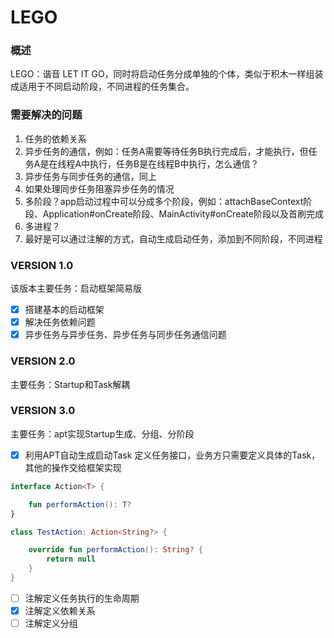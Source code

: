 # LEGO

### 概述    
LEGO：谐音 LET IT GO，同时将启动任务分成单独的个体，类似于积木一样组装成适用于不同启动阶段，不同进程的任务集合。 

### 需要解决的问题   
1. 任务的依赖关系 
2. 异步任务的通信，例如：任务A需要等待任务B执行完成后，才能执行，但任务A是在线程A中执行，任务B是在线程B中执行，怎么通信？
3. 异步任务与同步任务的通信，同上
4. 如果处理同步任务阻塞异步任务的情况
5. 多阶段？app启动过程中可以分成多个阶段，例如：attachBaseContext阶段、Application#onCreate阶段、MainActivity#onCreate阶段以及首刷完成
6. 多进程？
7. 最好是可以通过注解的方式，自动生成启动任务，添加到不同阶段，不同进程

### VERSION 1.0  
该版本主要任务：启动框架简易版
- [x] 搭建基本的启动框架
- [x] 解决任务依赖问题
- [x] 异步任务与异步任务、异步任务与同步任务通信问题

### VERSION 2.0
主要任务：Startup和Task解耦

### VERSION 3.0   
主要任务：apt实现Startup生成、分组、分阶段
- [x] 利用APT自动生成启动Task
定义任务接口，业务方只需要定义具体的Task，其他的操作交给框架实现
```Kotlin
interface Action<T> {

    fun performAction(): T?
}

class TestAction: Action<String?> {

    override fun performAction(): String? {
        return null
    }
}
```
- [ ] 注解定义任务执行的生命周期
- [x] 注解定义依赖关系
- [ ] 注解定义分组